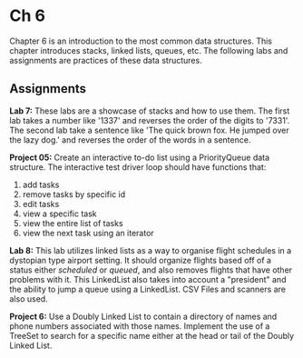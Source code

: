 # Ch 6

Chapter 6 is an introduction to the most common data structures. This chapter introduces stacks, linked lists, queues, etc. The following labs and assignments are practices of these data structures.

## Assignments

**Lab 7:** These labs are a showcase of stacks and how to use them. The first lab takes a number like '1337' and reverses the order of the digits to '7331'. The second lab take a sentence like 'The quick brown fox. He jumped over the lazy dog.' and reverses the order of the words in a sentence.

**Project 05:** Create an interactive to-do list using a PriorityQueue data structure. The interactive test driver loop should have functions that:

1. add tasks
2. remove tasks by specific id
3. edit tasks
4. view a specific task
5. view the entire list of tasks
6. view the next task using an iterator

**Lab 8:** This lab utilizes linked lists as a way to organise flight schedules in a dystopian type airport setting. It should organize flights based off of a status either *scheduled* or *queued*, and also removes flights that have other problems with it. This LinkedList also takes into account a "president" and the ability to jump a queue using a LinkedList. CSV Files and scanners are also used.

**Project 6:** Use a Doubly Linked List to contain a directory of names and phone numbers associated with those names. Implement the use of a TreeSet to search for a specific name either at the head or tail of the Doubly Linked List.